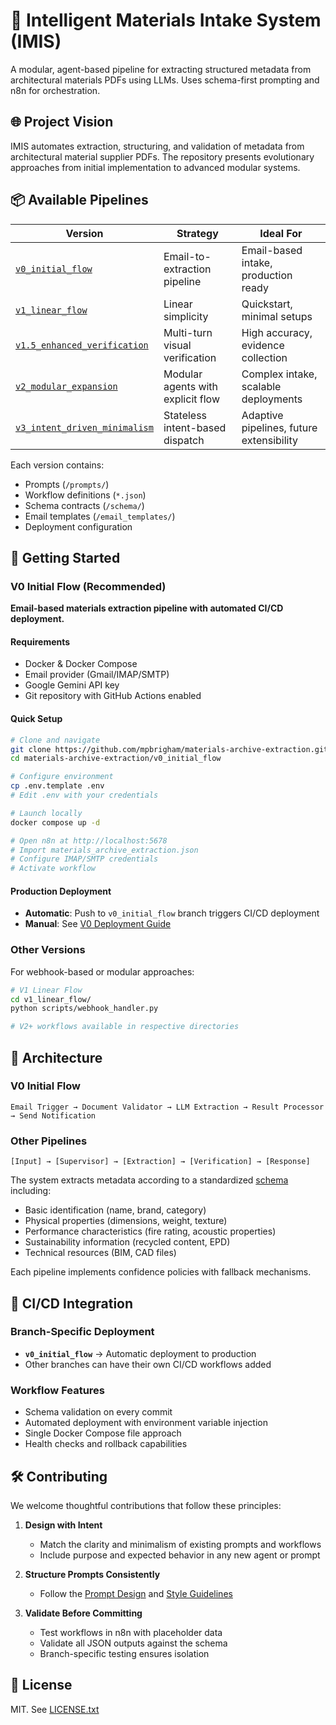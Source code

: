# 🧠 Intelligent Materials Intake System (IMIS) 

A modular, agent-based pipeline for extracting structured metadata from architectural materials PDFs using LLMs. Uses schema-first prompting and n8n for orchestration.

## 🌐 Project Vision

IMIS automates extraction, structuring, and validation of metadata from architectural material supplier PDFs. The repository presents evolutionary approaches from initial implementation to advanced modular systems.

## 📦 Available Pipelines

| Version | Strategy | Ideal For |
|---------|----------|-----------|
| [`v0_initial_flow`](./v0_initial_flow) | Email-to-extraction pipeline | Email-based intake, production ready |
| [`v1_linear_flow`](./v1_linear_flow) | Linear simplicity | Quickstart, minimal setups |
| [`v1.5_enhanced_verification`](./v1.5_enhanced_verification) | Multi-turn visual verification | High accuracy, evidence collection |
| [`v2_modular_expansion`](./v2_modular_expansion) | Modular agents with explicit flow | Complex intake, scalable deployments |
| [`v3_intent_driven_minimalism`](./v3_intent_driven_minimalism) | Stateless intent-based dispatch | Adaptive pipelines, future extensibility |

Each version contains:
- Prompts (`/prompts/`)
- Workflow definitions (`*.json`)
- Schema contracts (`/schema/`)
- Email templates (`/email_templates/`)
- Deployment configuration

## 🚀 Getting Started

### V0 Initial Flow (Recommended)

**Email-based materials extraction pipeline with automated CI/CD deployment.**

#### Requirements
- Docker & Docker Compose
- Email provider (Gmail/IMAP/SMTP)
- Google Gemini API key
- Git repository with GitHub Actions enabled

#### Quick Setup
```bash
# Clone and navigate
git clone https://github.com/mpbrigham/materials-archive-extraction.git
cd materials-archive-extraction/v0_initial_flow

# Configure environment
cp .env.template .env
# Edit .env with your credentials

# Launch locally
docker compose up -d

# Open n8n at http://localhost:5678
# Import materials_archive_extraction.json
# Configure IMAP/SMTP credentials
# Activate workflow
```

#### Production Deployment
- **Automatic**: Push to `v0_initial_flow` branch triggers CI/CD deployment
- **Manual**: See [V0 Deployment Guide](./v0_initial_flow/DEPLOYMENT.md)

### Other Versions

For webhook-based or modular approaches:

```bash
# V1 Linear Flow
cd v1_linear_flow/
python scripts/webhook_handler.py

# V2+ workflows available in respective directories
```

## 🧭 Architecture

### V0 Initial Flow
```
Email Trigger → Document Validator → LLM Extraction → Result Processor → Send Notification
```

### Other Pipelines
```
[Input] → [Supervisor] → [Extraction] → [Verification] → [Response]
```

The system extracts metadata according to a standardized [schema](./specs/MATERIALS_SCHEMA.json) including:
- Basic identification (name, brand, category)
- Physical properties (dimensions, weight, texture)
- Performance characteristics (fire rating, acoustic properties)
- Sustainability information (recycled content, EPD)
- Technical resources (BIM, CAD files)

Each pipeline implements confidence policies with fallback mechanisms.

## 🔄 CI/CD Integration

### Branch-Specific Deployment
- **`v0_initial_flow`** → Automatic deployment to production
- Other branches can have their own CI/CD workflows added

### Workflow Features
- Schema validation on every commit
- Automated deployment with environment variable injection
- Single Docker Compose file approach
- Health checks and rollback capabilities

## 🛠 Contributing

We welcome thoughtful contributions that follow these principles:

1. **Design with Intent**
   - Match the clarity and minimalism of existing prompts and workflows
   - Include purpose and expected behavior in any new agent or prompt

2. **Structure Prompts Consistently**
   - Follow the [Prompt Design](./guidelines/prompt_design_guidelines.txt) and [Style Guidelines](./guidelines/prompt_style_guidelines.txt)

3. **Validate Before Committing**
   - Test workflows in n8n with placeholder data
   - Validate all JSON outputs against the schema
   - Branch-specific testing ensures isolation

## 🔗 License

MIT. See [LICENSE.txt](LICENSE.txt)
